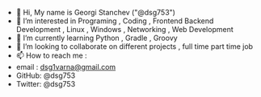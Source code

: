 - 👋 Hi, My name is Georgi Stanchev ("@dsg753") 
- 👀 I’m interested in Programing  , Coding , Frontend Backend Development , Linux , Windows , Networking , Web Development
- 🌱 I’m currently learning Python , Gradle , Groovy
- 💞️ I’m looking to collaborate on different projects , full time part time job
- 📫 How to reach me :
- email : dsg1varna@gmail.com
- GitHub: @dsg753
- Twitter: @dsg753 
<!---
dsg753/dsg753 is a ✨ special ✨ repository because its `README.md` (this file) appears on your GitHub profile.
You can click the Preview link to take a look at your changes.
--->
